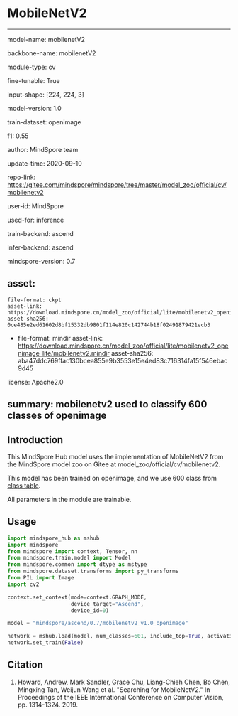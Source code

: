 # MobileNetV2

---

model-name: mobilenetV2

backbone-name: mobilenetV2

module-type: cv

fine-tunable: True

input-shape: [224, 224, 3]

model-version: 1.0

train-dataset: openimage

f1: 0.55



author: MindSpore team

update-time: 2020-09-10

repo-link: https://gitee.com/mindspore/mindspore/tree/master/model_zoo/official/cv/mobilenetv2

user-id: MindSpore

used-for: inference

train-backend: ascend

infer-backend: ascend

mindspore-version: 0.7

asset:
  -
    file-format: ckpt
    asset-link: https://download.mindspore.cn/model_zoo/official/lite/mobilenetv2_openimage_lite/mobilenetv2_ascend.ckpt
    asset-sha256: 0ce485e2ed61602d8bf15332db9801f114e820c142744b18f02491879421ecb3

  -
    file-format: mindir
    asset-link: https://download.mindspore.cn/model_zoo/official/lite/mobilenetv2_openimage_lite/mobilenetv2.mindir
    asset-sha256: aba47ddc769ffac130bcea855e9b3553e15e4ed83c716314fa15f546ebac9d45

license: Apache2.0

summary: mobilenetv2 used to classify 600 classes of openimage
---


## Introduction

This MindSpore Hub model uses the implementation of MobileNetV2 from the MindSpore model zoo on Gitee at model_zoo/official/cv/mobilenetv2.

This model has been trained on openimage, and we use 600 class from [class table](https://storage.googleapis.com/openimages/v5/class-descriptions-boxable.csv).

All parameters in the module are trainable.

## Usage

```python
import mindspore_hub as mshub
import mindspore
from mindspore import context, Tensor, nn
from mindspore.train.model import Model
from mindspore.common import dtype as mstype
from mindspore.dataset.transforms import py_transforms
from PIL import Image
import cv2

context.set_context(mode=context.GRAPH_MODE,
                    device_target="Ascend",
                    device_id=0)

model = "mindspore/ascend/0.7/mobilenetv2_v1.0_openimage"

network = mshub.load(model, num_classes=601, include_top=True, activation="Sigmoid")
network.set_train(False)
```

## Citation

1. Howard, Andrew, Mark Sandler, Grace Chu, Liang-Chieh Chen, Bo Chen, Mingxing Tan, Weijun Wang et al. "Searching for MobileNetV2." In Proceedings of the IEEE International Conference on Computer Vision, pp. 1314-1324. 2019.
